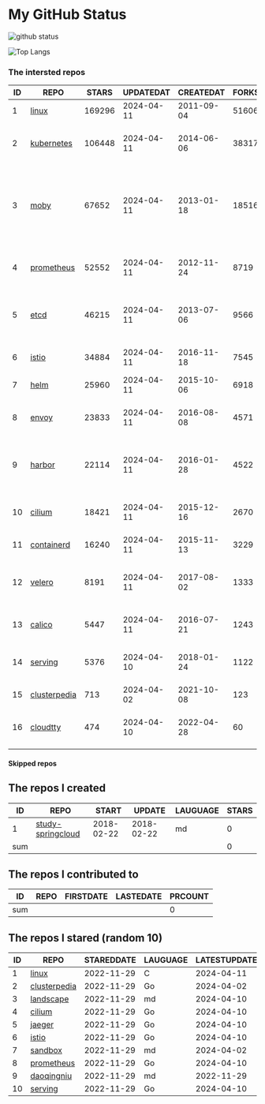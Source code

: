 # My GitHub Status

<img src="https://github-readme-stats-1.yihong0618.vercel.app/api?username=daoqingniu&show_icons=true&&&hide_title=true&count_private=true" alt="github status" />

![Top Langs](https://github-readme-stats-1.yihong0618.vercel.app/api/top-langs/?username=daoqingniu&layout=compact)

<!--START_SECTION:github_repos-->
### The intersted repos
| ID |                              REPO                               | STARS  | UPDATEDAT  | CREATEDAT  | FORKSCOUNT |                                                DESCRIPTIONS                                                |
|----|-----------------------------------------------------------------|--------|------------|------------|------------|------------------------------------------------------------------------------------------------------------|
|  1 | [linux](https://github.com/torvalds/linux)                      | 169296 | 2024-04-11 | 2011-09-04 |      51606 | Linux kernel source tree                                                                                   |
|  2 | [kubernetes](https://github.com/kubernetes/kubernetes)          | 106448 | 2024-04-11 | 2014-06-06 |      38317 | Production-Grade Container Scheduling and Management                                                       |
|  3 | [moby](https://github.com/moby/moby)                            |  67652 | 2024-04-11 | 2013-01-18 |      18516 | The Moby Project - a collaborative project for the container ecosystem to assemble container-based systems |
|  4 | [prometheus](https://github.com/prometheus/prometheus)          |  52552 | 2024-04-11 | 2012-11-24 |       8719 | The Prometheus monitoring system and time series database.                                                 |
|  5 | [etcd](https://github.com/etcd-io/etcd)                         |  46215 | 2024-04-11 | 2013-07-06 |       9566 | Distributed reliable key-value store for the most critical data of a distributed system                    |
|  6 | [istio](https://github.com/istio/istio)                         |  34884 | 2024-04-11 | 2016-11-18 |       7545 | Connect, secure, control, and observe services.                                                            |
|  7 | [helm](https://github.com/helm/helm)                            |  25960 | 2024-04-11 | 2015-10-06 |       6918 | The Kubernetes Package Manager                                                                             |
|  8 | [envoy](https://github.com/envoyproxy/envoy)                    |  23833 | 2024-04-11 | 2016-08-08 |       4571 | Cloud-native high-performance edge/middle/service proxy                                                    |
|  9 | [harbor](https://github.com/goharbor/harbor)                    |  22114 | 2024-04-11 | 2016-01-28 |       4522 | An open source trusted cloud native registry project that stores, signs, and scans content.                |
| 10 | [cilium](https://github.com/cilium/cilium)                      |  18421 | 2024-04-11 | 2015-12-16 |       2670 | eBPF-based Networking, Security, and Observability                                                         |
| 11 | [containerd](https://github.com/containerd/containerd)          |  16240 | 2024-04-11 | 2015-11-13 |       3229 | An open and reliable container runtime                                                                     |
| 12 | [velero](https://github.com/vmware-tanzu/velero)                |   8191 | 2024-04-11 | 2017-08-02 |       1333 | Backup and migrate Kubernetes applications and their persistent volumes                                    |
| 13 | [calico](https://github.com/projectcalico/calico)               |   5447 | 2024-04-11 | 2016-07-21 |       1243 | Cloud native networking and network security                                                               |
| 14 | [serving](https://github.com/knative/serving)                   |   5376 | 2024-04-10 | 2018-01-24 |       1122 | Kubernetes-based, scale-to-zero, request-driven compute                                                    |
| 15 | [clusterpedia](https://github.com/clusterpedia-io/clusterpedia) |    713 | 2024-04-02 | 2021-10-08 |        123 | The Encyclopedia of Kubernetes clusters                                                                    |
| 16 | [cloudtty](https://github.com/cloudtty/cloudtty)                |    474 | 2024-04-10 | 2022-04-28 |         60 | A Friendly Kubernetes CloudShell (Web Terminal) !                                                          |



#### Skipped repos
<!--END_SECTION:github_repos-->

<!--START_SECTION:my_github-->
## The repos I created
| ID  |                                 REPO                                 |   START    |   UPDATE   | LAUGUAGE | STARS |
|-----|----------------------------------------------------------------------|------------|------------|----------|-------|
|   1 | [study-springcloud](https://github.com/daoqingniu/study-springcloud) | 2018-02-22 | 2018-02-22 | md       |     0 |
| sum |                                                                      |            |            |          |     0 |

## The repos I contributed to
| ID  | REPO | FIRSTDATE | LASTEDATE | PRCOUNT |
|-----|------|-----------|-----------|---------|
| sum |      |           |           |       0 |

## The repos I stared (random 10)
| ID |                              REPO                               | STAREDDATE | LAUGUAGE | LATESTUPDATE |
|----|-----------------------------------------------------------------|------------|----------|--------------|
|  1 | [linux](https://github.com/torvalds/linux)                      | 2022-11-29 | C        | 2024-04-11   |
|  2 | [clusterpedia](https://github.com/clusterpedia-io/clusterpedia) | 2022-11-29 | Go       | 2024-04-02   |
|  3 | [landscape](https://github.com/cncf/landscape)                  | 2022-11-29 | md       | 2024-04-10   |
|  4 | [cilium](https://github.com/cilium/cilium)                      | 2022-11-29 | Go       | 2024-04-10   |
|  5 | [jaeger](https://github.com/jaegertracing/jaeger)               | 2022-11-29 | Go       | 2024-04-10   |
|  6 | [istio](https://github.com/istio/istio)                         | 2022-11-29 | Go       | 2024-04-10   |
|  7 | [sandbox](https://github.com/cncf/sandbox)                      | 2022-11-29 | md       | 2024-04-02   |
|  8 | [prometheus](https://github.com/prometheus/prometheus)          | 2022-11-29 | Go       | 2024-04-10   |
|  9 | [daoqingniu](https://github.com/daoqingniu/daoqingniu)          | 2022-11-29 | md       | 2022-11-29   |
| 10 | [serving](https://github.com/knative/serving)                   | 2022-11-29 | Go       | 2024-04-10   |

<!--END_SECTION:my_github-->
